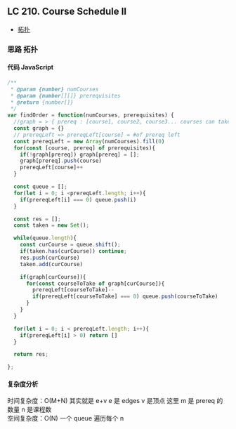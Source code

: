## LC 210. Course Schedule II

- [拓扑](#思路-拓扑)

### 思路 拓扑

#### 代码 JavaScript

```JavaScript
/**
 * @param {number} numCourses
 * @param {number[][]} prerequisites
 * @return {number[]}
 */
var findOrder = function(numCourses, prerequisites) {
  //graph = > { prereq : [course1, course2, course3... courses can take after taking this course]}
  const graph = {}
  // prereqLeft => prereqLeft[course] = #of prereq left
  const prereqLeft = new Array(numCourses).fill(0)
  for(const [course, prereq] of prerequisites){
    if(!graph[prereq]) graph[prereq] = [];
    graph[prereq].push(course)
    prereqLeft[course]++
  }

  const queue = [];
  for(let i = 0; i <prereqLeft.length; i++){
    if(prereqLeft[i] === 0) queue.push(i)
  }

  const res = [];
  const taken = new Set();

  while(queue.length){
    const curCourse = queue.shift();
    if(taken.has(curCourse)) continue;
    res.push(curCourse)
    taken.add(curCourse)

    if(graph[curCourse]){
      for(const courseToTake of graph[curCourse]){
        prereqLeft[courseToTake]--
        if(prereqLeft[courseToTake] === 0) queue.push(courseToTake)
      }
    }
  }

  for(let i = 0; i < prereqLeft.length; i++){
    if(prereqLeft[i] > 0) return []
  }

  return res;

};

```

#### 复杂度分析

时间复杂度：O(M+N) 其实就是 e+v e 是 edges v 是顶点 这里 m 是 prereq 的数量 n 是课程数 </br>
空间复杂度：O(N) 一个 queue 遍历每个 n
